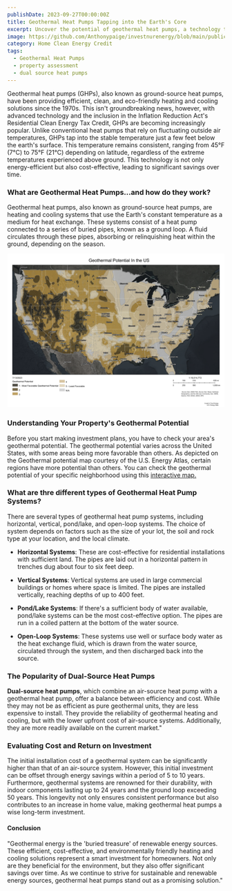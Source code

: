 ```yaml
---
publishDate: 2023-09-27T00:00:00Z
title: Geothermal Heat Pumps Tapping into the Earth's Core
excerpt: Uncover the potential of geothermal heat pumps, a technology that leverages the Earth's core temperature to heat and cool your home efficiently.
image: https://github.com/Anthonypaige/investnurenergy/blob/main/public/images/cover-art/GEO-1-cover-art.png?raw=true
category: Home Clean Energy Credit
tags:
  - Geothermal Heat Pumps
  - property assessment
  - dual source heat pumps
---
```


Geothermal heat pumps (GHPs), also known as ground-source heat pumps, have been providing efficient, clean, and eco-friendly heating and cooling solutions since the 1970s. This isn't groundbreaking news, however, with advanced technology and the inclusion in the Inflation Reduction Act's Residential Clean Energy Tax Credit, GHPs are becoming increasingly popular. Unlike conventional heat pumps that rely on fluctuating outside air temperatures, GHPs tap into the stable temperature just a few feet below the earth's surface. This temperature remains consistent, ranging from 45°F (7°C) to 75°F (21°C) depending on latitude, regardless of the extreme temperatures experienced above ground. This technology is not only energy-efficient but also cost-effective, leading to significant savings over time.

### **What are Geothermal Heat Pumps...and how do they work?**

Geothermal heat pumps, also known as ground-source heat pumps, are heating and cooling systems that use the Earth's constant temperature as a medium for heat exchange. These systems consist of a heat pump connected to a series of buried pipes, known as a ground loop. A fluid circulates through these pipes, absorbing or relinquishing heat within the ground, depending on the season.

![Super wide](https://github.com/Anthonypaige/investnurenergy/blob/main/public/images/page-art/GEO-map-page-art.png?raw=true)

### **Understanding Your Property's Geothermal Potential**

Before you start making investment plans, you have to check your area's geothermal potential. The geothermal potential varies across the United States, with some areas being more favorable than others. As depicted on the Geothermal potential map courtesy of the U.S. Energy Atlas, certain regions have more potential than others. You can check the geothermal potential of your specific neighborhood using this [interactive map.](https://atlas.eia.gov/datasets/eia::geothermal-potential/explore)

### **What are thre different types of Geothermal Heat Pump Systems?**

There are several types of geothermal heat pump systems, including horizontal, vertical, pond/lake, and open-loop systems. The choice of system depends on factors such as the size of your lot, the soil and rock type at your location, and the local climate.

- **Horizontal Systems**: These are cost-effective for residential installations with sufficient land. The pipes are laid out in a horizontal pattern in trenches dug about four to six feet deep.

- **Vertical Systems**: Vertical systems are used in large commercial buildings or homes where space is limited. The pipes are installed vertically, reaching depths of up to 400 feet.

- **Pond/Lake Systems**: If there's a sufficient body of water available, pond/lake systems can be the most cost-effective option. The pipes are run in a coiled pattern at the bottom of the water source.

- **Open-Loop Systems**: These systems use well or surface body water as the heat exchange fluid, which is drawn from the water source, circulated through the system, and then discharged back into the source.

### **The Popularity of Dual-Source Heat Pumps**

**Dual-source heat pumps**, which combine an air-source heat pump with a geothermal heat pump, offer a balance between efficiency and cost. While they may not be as efficient as pure geothermal units, they are less expensive to install. They provide the reliability of geothermal heating and cooling, but with the lower upfront cost of air-source systems. Additionally, they are more readily available on the current market."

### **Evaluating Cost and Return on Investment**

The initial installation cost of a geothermal system can be significantly higher than that of an air-source system. However, this initial investment can be offset through energy savings within a period of 5 to 10 years. Furthermore, geothermal systems are renowned for their durability, with indoor components lasting up to 24 years and the ground loop exceeding 50 years. This longevity not only ensures consistent performance but also contributes to an increase in home value, making geothermal heat pumps a wise long-term investment.

#### **Conclusion**

"Geothermal energy is the 'buried treasure' of renewable energy sources. These efficient, cost-effective, and environmentally friendly heating and cooling solutions represent a smart investment for homeowners. Not only are they beneficial for the environment, but they also offer significant savings over time. As we continue to strive for sustainable and renewable energy sources, geothermal heat pumps stand out as a promising solution."

